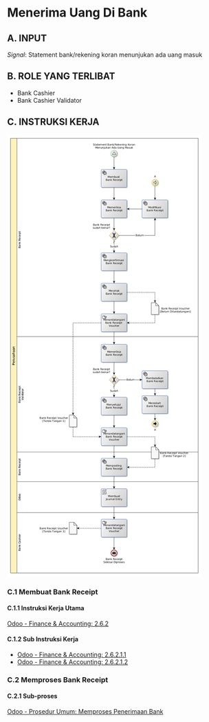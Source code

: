 # Menerima Uang Di Bank

## <a name="input">A. INPUT</a>

*Signal*: Statement bank/rekening koran menunjukan ada uang masuk

## <a name="role">B. ROLE YANG TERLIBAT</a>

* Bank Cashier
* Bank Cashier Validator

## <a name="instruksi">C. INSTRUKSI KERJA</a>

![](../img/penerimaan-bank.png)

### C.1 Membuat Bank Receipt

#### C.1.1 Instruksi Kerja Utama

[Odoo - Finance & Accounting: 2.6.2](https://open-synergy.github.io/mdbook-fa/transaksi/bank-receipt/membuat.html)

#### C.1.2 Sub Instruksi Kerja

* [Odoo - Finance & Accounting: 2.6.2.1.1](https://open-synergy.github.io/mdbook-fa/transaksi/bank-receipt/membuat-detail-import.html)
* [Odoo - Finance & Accounting: 2.6.2.1.2](https://open-synergy.github.io/mdbook-fa/transaksi/bank-receipt/membuat-detail-manual.html)

### C.2 Memproses Bank Receipt

#### C.2.1 Sub-proses

[Odoo - Prosedur Umum: Memproses Penerimaan Bank](https://open-synergy.github.io/mdbook-prosedur-umum/fa/memproses-penerimaan-bank.html)
